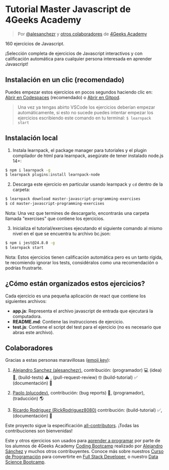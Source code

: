 <!-- hide -->
# Tutorial Master Javascript de 4Geeks Academy

> Por [@alesanchezr](https://twitter.com/alesanchezr) y [otros colaboradores](https://github.com/4GeeksAcademy/master-javascript-programming-exercises/graphs/contributors) de [4Geeks Academy](https://4geeksacademy.com/)
<!-- endhide -->

160 ejercicios de Javascript.

¡Selección completa de ejercicios de Javascript interactivos y con calificación automática para cualquier persona interesada en aprender Javascript!

<!-- hide -->

## Instalación en un clic (recomendado)

Puedes empezar estos ejercicios en pocos segundos haciendo clic en: [Abrir en Codespaces](https://codespaces.new/?repo=4GeeksAcademy/master-javascript-programming-exercises) (recomendado) o [Abrir en Gitpod](https://gitpod.io#https://github.com/4GeeksAcademy/master-javascript-programming-exercises).

> Una vez ya tengas abirto VSCode los ejercicios deberían empezar automáticamente, si esto no sucede puedes intentar empezar los ejercicios escribiendo este comando en tu terminal: `$ learnpack start`

## Instalación local

1. Instala learnpack, el package manager para tutoriales y el plugin compilador de html para learnpack, asegúrate de tener instalado node.js 14+:

```bash
$ npm i learnpack -g
$ learnpack plugins:install learnpack-node
```

2. Descarga este ejercicio en particular usando learnpack y `cd` dentro de la carpeta:

```bash
$ learnpack download master-javascript-programming-exercises
$ cd master-javascript-programming-exercises
```

Nota: Una vez que termines de descargarlo, encontrarás una carpeta llamada "exercises" que contiene los ejercicios. 

3. Inicializa el tutorial/exercises ejecutando el siguiente comando al mismo nivel en el que se encuentra tu archivo bc.json: 

```sh
$ npm i jest@24.8.0 -g
$ learnpack start
```

Nota: Estos ejercicios tienen calificación automática pero es un tanto rígida, te recomiendo ignorar los tests, considéralos como una recomendación o podrías frustrarte.
<!-- endhide -->

## ¿Cómo están organizados estos ejercicios?

Cada ejercicio es una pequeña aplicación de react que contiene los siguientes archivos:

- **app.js**: Representa el archivo javascript de entrada que ejecutará la computadora.
- **README.md**: Contiene las instrucciones de ejercicio.
- **test.js**: Contiene el script del test para el ejercicio (no es necesario que abras este archivo).

## Colaboradores
 
Gracias a estas personas maravillosas ([emoji key](https://github.com/kentcdodds/all-contributors#emoji-key)):

1. [Alejandro Sanchez (alesanchezr)](https://github.com/alesanchezr), contribución: (programador) 💻 (idea) 🤔, (build-tests) ⚠️ , (pull-request-review) 🤓 (build-tutorial) ✅ (documentación) 📖

2. [Paolo (plucodev)](https://github.com/plucodev), contribución: (bug reports) 🐛, (programador), (traducción) 🌎

3. [Ricardo Rodriguez (RickRodriguez8080)](https://github.com/RickRodriguez8080) contribución: (build-tutorial) ✅, (documentación) 📖

Este proyecto sigue la especificación [all-contributors](https://github.com/kentcdodds/all-contributors). ¡Todas las contribuciones son bienvenidas!

Este y otros ejercicios son usados para [aprender a programar](https://4geeksacademy.com/es/aprender-a-programar/aprender-a-programar-desde-cero) por parte de los alumnos de 4Geeks Academy [Coding Bootcamp](https://4geeksacademy.com/us/coding-bootcamp) realizado por [Alejandro Sánchez](https://twitter.com/alesanchezr) y muchos otros contribuyentes. Conoce más sobre nuestros [Curso de Programación](https://4geeksacademy.com/es/curso-de-programacion-desde-cero?lang=es) para convertirte en [Full Stack Developer](https://4geeksacademy.com/es/coding-bootcamps/desarrollador-full-stack/?lang=es), o nuestro [Data Science Bootcamp](https://4geeksacademy.com/es/coding-bootcamps/curso-datascience-machine-learning).
